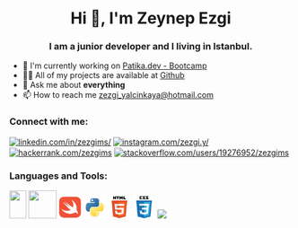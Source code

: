 <h1 align="center"> Hi 👋, I'm Zeynep Ezgi </h1>
<h3 align="center">I am a junior developer and I living in Istanbul.</h3>

- 🔭 I'm currently working on [Patika.dev - Bootcamp](https://www.patika.dev/tr/bootcamp)
- 👨‍💻 All of my projects are available at [Github](https://github.com/zezgims)
- 💬 Ask me about **everything**
- 📫 How to reach me zezgi_yalcinkaya@hotmail.com

<h3 align="left">Connect with me:</h3>
<a href="https://www.linkedin.com/in/zezgims/" target="blank"><img align="center" src="https://raw.githubusercontent.com/rahuldkjain/github-profile-readme-generator/master/src/images/icons/Social/linked-in-alt.svg" alt="linkedin.com/in/zezgims/" height="30" width="40";></a>
<a href="https://www.instagram.com/zezgi.y/" target="blank"><img align="center" src="https://raw.githubusercontent.com/rahuldkjain/github-profile-readme-generator/master/src/images/icons/Social/instagram.svg" alt="instagram.com/zezgi.y/" height="30" width="40" /></a>
<a href="https://www.hackerrank.com/zezgims" target="blank"><img align="center" src="https://raw.githubusercontent.com/rahuldkjain/github-profile-readme-generator/master/src/images/icons/Social/hackerrank.svg" alt="hackerrank.com/zezgims" height="30" width="40" /></a>
<a href="https://stackoverflow.com/users/19276952/zezgims" target="blank"><img align="center" src="https://raw.githubusercontent.com/rahuldkjain/github-profile-readme-generator/master/src/images/icons/Social/stack-overflow.svg" alt="stackoverflow.com/users/19276952/zezgims" height="30" width="40" /></a>

<h3 align="left">Languages and Tools:</h3>
<a href="#"><img src="https://www.logolynx.com/images/logolynx/40/4070ab2cfaaaa20f057a719f1805d853.png" width="30" height="50"/></a>
<a href="#"><img src="https://intellitech.pro/wp-content/uploads/2019/01/ff-min.png" width="50" height="50"/></a>
<a href="#"><img src="https://raw.githubusercontent.com/devicons/devicon/master/icons/swift/swift-original.svg" width="40" height="40"/></a>
<a href="#"><img src="https://raw.githubusercontent.com/devicons/devicon/master/icons/python/python-original.svg" width="40" height="40"/></a>
<a href="#"><img src="https://raw.githubusercontent.com/devicons/devicon/master/icons/html5/html5-original-wordmark.svg" width="40" height="40" style="max-width: 100%;"></a>
<a href="#"><img src="https://raw.githubusercontent.com/devicons/devicon/master/icons/css3/css3-original-wordmark.svg" width="40" height="40" style="max-width: 100%;"></a>
<a href="#"><img src="https://cdn.analyticsvidhya.com/wp-content/uploads/2020/06/sql-logo.png" height="40" style="max-width: 100%;"></a>


<!--**Zezgims/Zezgims** is a ✨ _special_ ✨ repository because its `README.md` (this file) appears on your GitHub profile.

Here are some ideas to get you started:

- 🔭 I’m currently working on ...
- 🌱 I’m currently learning ...
- 👯 I’m looking to collaborate on ...
- 🤔 I’m looking for help with ...
- 💬 Ask me about ...
- 📫 How to reach me: ...
- 😄 Pronouns: ...
- ⚡ Fun fact: ...
-->
